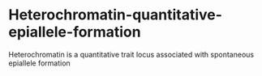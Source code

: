 # Heterochromatin-quantitative-epiallele-formation
Heterochromatin is a quantitative trait locus associated with spontaneous epiallele formation
